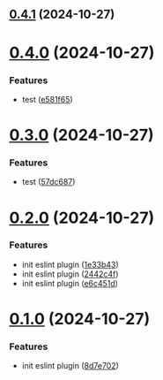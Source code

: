 ## [0.4.1](https://github.com/msobiecki/eslint-plugin-test-locators/compare/v0.4.0...v0.4.1) (2024-10-27)

# [0.4.0](https://github.com/msobiecki/eslint-plugin-test-locators/compare/v0.3.0...v0.4.0) (2024-10-27)

### Features

- test ([e581f65](https://github.com/msobiecki/eslint-plugin-test-locators/commit/e581f6581e2ee1d3095c1bfd1296e92a1149a76d))

# [0.3.0](https://github.com/msobiecki/eslint-plugin-test-locators/compare/v0.2.0...v0.3.0) (2024-10-27)

### Features

- test ([57dc687](https://github.com/msobiecki/eslint-plugin-test-locators/commit/57dc68732feb9c6b5d9148e971946bf9fc704a0b))

# [0.2.0](https://github.com/msobiecki/eslint-plugin-test-locators/compare/v0.1.0...v0.2.0) (2024-10-27)

### Features

- init eslint plugin ([1e33b43](https://github.com/msobiecki/eslint-plugin-test-locators/commit/1e33b43893fed9840e73e84f71fc19e496e2f480))
- init eslint plugin ([2442c4f](https://github.com/msobiecki/eslint-plugin-test-locators/commit/2442c4f41d8a5f016ea8991913b161acb98dced2))
- init eslint plugin ([e6c451d](https://github.com/msobiecki/eslint-plugin-test-locators/commit/e6c451dae041ee3e9eaadeff378fdc3c59dea150))

# [0.1.0](https://github.com/msobiecki/eslint-plugin-test-locators/compare/8d7e7028ed0d558e6ae44b0e777a216a7c67e6c7...v0.1.0) (2024-10-27)

### Features

- init eslint plugin ([8d7e702](https://github.com/msobiecki/eslint-plugin-test-locators/commit/8d7e7028ed0d558e6ae44b0e777a216a7c67e6c7))
